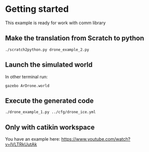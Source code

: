 # Getting started

This example is ready for work with comm library

## Make the translation from Scratch to python

    ./scratch2python.py drone_example_2.py

## Launch the simulated world

In other terminal run:

    gazebo ArDrone.world

## Execute the generated code

	./drone_example_1.py ../cfg/drone_ice.yml

## Only with catikin workspace

You have an example here: https://www.youtube.com/watch?v=IVLTRkUutAk
